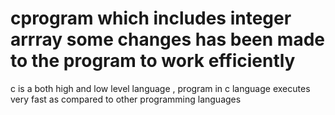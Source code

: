 # cprogram which includes integer arrray some changes has been made to the program to work efficiently
c is a both high and low level language , program in  c language executes very fast as compared to other programming languages

